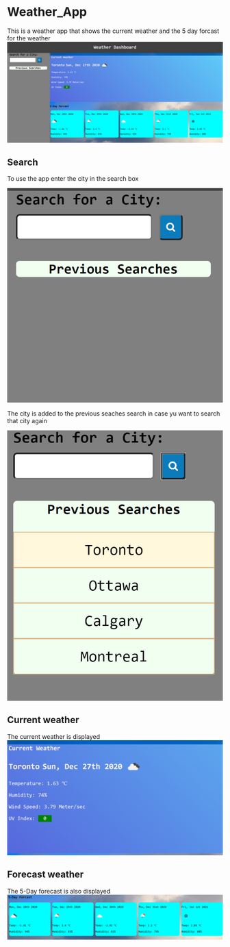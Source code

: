 # Weather_App

This is a weather app that shows the current weather and the 5 day forcast for the weather
![Weather app](images/Image1.PNG)


## Search
To use the app enter the city in the search box

![Enter city name](images/Image2.PNG)



The city is added to the previous seaches search in case yu want  to search that city again

![Previous Searches](images/Image5.PNG)


## Current weather
The current weather is displayed
![Current weather](images/Image3.PNG)



## Forecast weather
The 5-Day forecast is also displayed
![forecast](images/Image4.PNG) 

